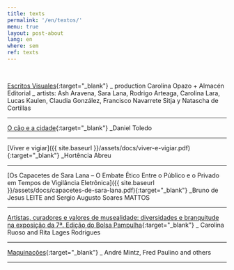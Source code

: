 ```yaml
---
title: texts
permalink: '/en/textos/'
menu: true
layout: post-about
lang: en
where: sem
ref: texts
---
```


<br>

[Escritos Visuales](https://www.youtube.com/watch?v=9OjViGNR2vo){:target="_blank"}
_ production Carolina Opazo + Almacén Editorial
_ artists: Ash Aravena, Sara Lana, Rodrigo Arteaga, Carolina Lara, Lucas Kaulen, Claudia González, Francisco Navarrete Sitja y Natascha de Cortillas

---

[O cão e a cidade](https://www.jaca.center/o-cao-e-a-cidade-2/){:target="_blank"}
_Daniel Toledo

---


[Viver e vigiar]({{ site.baseurl }}/assets/docs/viver-e-vigiar.pdf){:target="_blank"}
_Hortência Abreu


---


[Os Capacetes de Sara Lana – O Embate Ético Entre o Público e o Privado em Tempos de Vigilância Eletrônica]({{ site.baseurl }}/assets/docs/capacetes-de-sara-lana.pdf){:target="_blank"}
 _Bruno de Jesus LEITE and Sergio Augusto Soares MATTOS

---


[Artistas, curadores e valores de musealidade: diversidades e branquitude na exposição da 7ª. Edição do Bolsa Pampulha](http://www.periodicos.udesc.br/index.php/percursos/article/view/1984724620442019035/pdf){:target="_blank"}
_ Carolina Ruoso and Rita Lages Rodrigues


---


[Maquinações](https://issuu.com/gambiologia/docs/maquinacoes){:target="_blank"}
_ André Mintz, Fred Paulino and others

---

